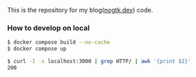 This is the repository for my blog([nogtk.dev](https://nogtk.dev/)) code.

### How to develop on local
```sh
$ docker compose build --no-cache
$ docker compose up

$ curl -I -s localhost:3000 | grep HTTP/ | awk '{print $2}'
200
```
